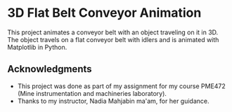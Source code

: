 # 3D Flat Belt Conveyor Animation
This project animates a conveyor belt with an object traveling on it in 3D. The object travels on a flat conveyor belt with idlers and is animated with Matplotlib in Python.

## Acknowledgments
- This project was done as part of my assignment for my course PME472 (Mine instrumentation and machineries laboratory).
- Thanks to my instructor, Nadia Mahjabin ma'am, for her guidance.
